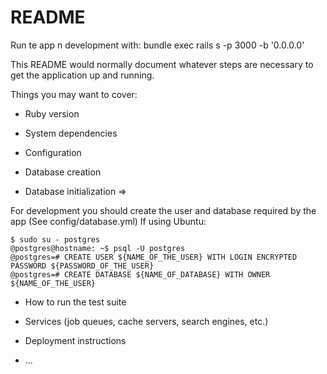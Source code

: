 # README

Run te app n development with: bundle exec rails s -p 3000 -b '0.0.0.0'

This README would normally document whatever steps are necessary to get the
application up and running.

Things you may want to cover:

* Ruby version

* System dependencies

* Configuration

* Database creation

* Database initialization =>

For development you should create the user and database required by the app
(See config/database.yml)
If using Ubuntu:



    $ sudo su - postgres 
    @postgres@hostname: ~$ psql -U postgres
    @postgres=# CREATE USER ${NAME_OF_THE_USER} WITH LOGIN ENCRYPTED PASSWORD ${PASSWORD_OF_THE_USER}
    @postgres=# CREATE DATABASE ${NAME_OF_DATABASE} WITH OWNER ${NAME_OF_THE_USER}


* How to run the test suite

* Services (job queues, cache servers, search engines, etc.)

* Deployment instructions

* ...
